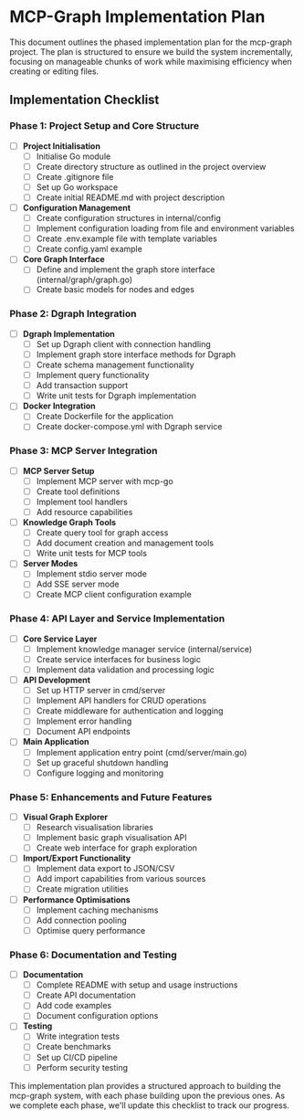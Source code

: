 # MCP-Graph Implementation Plan

This document outlines the phased implementation plan for the mcp-graph project. The plan is structured to ensure we build the system incrementally, focusing on manageable chunks of work while maximising efficiency when creating or editing files.

## Implementation Checklist

### Phase 1: Project Setup and Core Structure

- [ ] **Project Initialisation**
  - [ ] Initialise Go module
  - [ ] Create directory structure as outlined in the project overview
  - [ ] Create .gitignore file
  - [ ] Set up Go workspace
  - [ ] Create initial README.md with project description

- [ ] **Configuration Management**
  - [ ] Create configuration structures in internal/config
  - [ ] Implement configuration loading from file and environment variables
  - [ ] Create .env.example file with template variables
  - [ ] Create config.yaml example

- [ ] **Core Graph Interface**
  - [ ] Define and implement the graph store interface (internal/graph/graph.go)
  - [ ] Create basic models for nodes and edges

### Phase 2: Dgraph Integration

- [ ] **Dgraph Implementation**
  - [ ] Set up Dgraph client with connection handling
  - [ ] Implement graph store interface methods for Dgraph
  - [ ] Create schema management functionality
  - [ ] Implement query functionality
  - [ ] Add transaction support
  - [ ] Write unit tests for Dgraph implementation

- [ ] **Docker Integration**
  - [ ] Create Dockerfile for the application
  - [ ] Create docker-compose.yml with Dgraph service

### Phase 3: MCP Server Integration

- [ ] **MCP Server Setup**
  - [ ] Implement MCP server with mcp-go
  - [ ] Create tool definitions
  - [ ] Implement tool handlers
  - [ ] Add resource capabilities

- [ ] **Knowledge Graph Tools**
  - [ ] Create query tool for graph access
  - [ ] Add document creation and management tools
  - [ ] Write unit tests for MCP tools

- [ ] **Server Modes**
  - [ ] Implement stdio server mode
  - [ ] Add SSE server mode
  - [ ] Create MCP client configuration example

### Phase 4: API Layer and Service Implementation

- [ ] **Core Service Layer**
  - [ ] Implement knowledge manager service (internal/service)
  - [ ] Create service interfaces for business logic
  - [ ] Implement data validation and processing logic

- [ ] **API Development**
  - [ ] Set up HTTP server in cmd/server
  - [ ] Implement API handlers for CRUD operations
  - [ ] Create middleware for authentication and logging
  - [ ] Implement error handling
  - [ ] Document API endpoints

- [ ] **Main Application**
  - [ ] Implement application entry point (cmd/server/main.go)
  - [ ] Set up graceful shutdown handling
  - [ ] Configure logging and monitoring

### Phase 5: Enhancements and Future Features

- [ ] **Visual Graph Explorer**
  - [ ] Research visualisation libraries
  - [ ] Implement basic graph visualisation API
  - [ ] Create web interface for graph exploration

- [ ] **Import/Export Functionality**
  - [ ] Implement data export to JSON/CSV
  - [ ] Add import capabilities from various sources
  - [ ] Create migration utilities

- [ ] **Performance Optimisations**
  - [ ] Implement caching mechanisms
  - [ ] Add connection pooling
  - [ ] Optimise query performance

### Phase 6: Documentation and Testing

- [ ] **Documentation**
  - [ ] Complete README with setup and usage instructions
  - [ ] Create API documentation
  - [ ] Add code examples
  - [ ] Document configuration options

- [ ] **Testing**
  - [ ] Write integration tests
  - [ ] Create benchmarks
  - [ ] Set up CI/CD pipeline
  - [ ] Perform security testing

This implementation plan provides a structured approach to building the mcp-graph system, with each phase building upon the previous ones. As we complete each phase, we'll update this checklist to track our progress.
